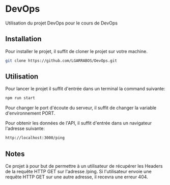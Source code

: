 # DevOps
Utilisation du projet DevOps pour le cours de DevOps

## Installation
Pour installer le projet, il suffit de cloner le projet sur votre machine.
```bash
git clone https://github.com/LGARRABOS/DevOps.git
```

## Utilisation
Pour lancer le projet il suffit d'entrée dans un terminal la command suivante:
```bash
npm run start
```
Pour changer le port d'écoute du serveur, il suffit de changer la variable d'environnement PORT.

Pour obtenir les données de l'API, il suffit d'entrée dans un navigateur l'adresse suivante:
```bash
http://localhost:3000/ping
```

## Notes
Ce projet à pour but de permettre à un utilisateur de récupérer les Headers de la requête HTTP GET sur l'adresse /ping.
Si l'utilisateur envoie une requête HTTP GET sur une autre adresse, il recevra une erreur 404.